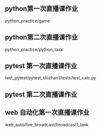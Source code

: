 ## python第一次直播课作业
python_practice/game

## python第二次直播课作业
python_practice/python_task

## pytest 第一次直播课作业
test_pytest/pytest_shizhan1/tests/test_calc.py

## pytest 第二次直播课作业

## web 自动化第一次直播课作业
web_auto/live_broadcast/broadcast1_task
